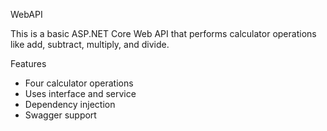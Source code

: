  WebAPI

This is a basic ASP.NET Core Web API that performs calculator operations like add, subtract, multiply, and divide.

 Features

- Four calculator operations
- Uses interface and service
- Dependency injection
- Swagger support


